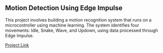 ## Motion Detection Using Edge Impulse
This project involves building a motion recognition system that runs on a microcontroller using machine learning. The system identifies four movements: Idle, Snake, Wave, and Updown, using data processed through Edge Impulse.

[Project Link](https://studio.edgeimpulse.com/public/513208/live)

